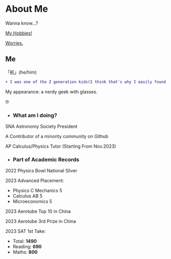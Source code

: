 # About Me

Wanna know...?

[My Hobbies!](Hobbies/Readme.md)

[Worries.](Misery/Readme.md)


## Me

  「航」(he/him)

  ``` diff
 + I was one of the Z generation kids(I think that's why I easily found myself fond of the digital-world?)
  ```
  My appearance: a nerdy geek with glasses.

  🤓

  - ### What am I doing?

  SNA Astronomy Society President

  A Contributor of a minority community on Github

  AP Calculus/Physics Tutor (Starting From Nov.2023)

  - ### Part of Academic Records

  2022 Physics Bowl National Sliver

  2023 Advanced Placement: 
  - Physics C Mechanics 5
  - Calculus AB 5
  - Microeconomics 5

  2023 Aerotube Top 10 in China

  2023 Aerotube 3rd Prize in China

  2023 SAT 1st Take: 
  - Total: **1490**
  - Reading: **690**
  - Maths: **800**
